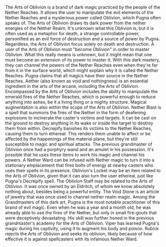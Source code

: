 The Arts of Oblivion is a brand of dark magic practiced by the people of the Nether Reaches. It allows the user to manipulate the evil elements of the Nether Reaches and a mysterious power called Oblivion, which Pugna often speaks of.
The Arts of Oblivion draws its dark power from the nether energies of the Nether Realm. It's unknown what this Oblivion is, but it is often used as a metaphor for death, a strange controllable power, personified as an evil force of destruction and a source of power by Pugna. Regardless, the Arts of Oblivion focus solely on death and destruction. A user of the Arts of Oblivion must "become Oblivion" in order to master Oblivion. What this really means is unknown, but it might mean that one must become an extension of its power to master it. With this dark mastery, they can channel the powers of the Nether Reaches even when they're far from it in the surface world, which might explain why it is called the Nether Reaches.
Pugna claims that all magics have their source in the Nether Reaches. Aether (also known as void and nothingness) is an essential ingredient in the arts of the arcane, including the Arts of Oblivion.
Encompassed by the Arts of Oblivion includes the ability to manipulate the emerald fires of the Nether Reaches, which is powerful enough to reduce anything into ashes, be it a living thing or a mighty structure. Magical augmentation is also within the scope of the Arts of Oblivion.
Nether Blast is a spell that summons the fires of the Nether in the form of deafening explosions to incinerate the caster's victims and targets. It can be cast on the ground to destroy anything in its wake or inside the target to destroy them from within.
Decrepify banishes its victims to the Nether Reaches, causing them to turn ethereal. This renders them unable to affect or be affected by the happenings of the material plane, but they're still susceptible to magic and spiritual attacks.
The previous grandmaster of Oblivion once had a porphyry wand and an amulet in his possession. It's possible that he uses these items to work his magic and channel his powers.
A  Nether Ward can be infused with Nether magic to turn it into a stationary emplacement that fires bolts of energy at nearby casters who uses their spells in its presence.
Oblivion's Locket may be an item related to the Arts of Oblivion, given that it can also turn the user ethereal, just like Pugna's Decrepify spell.
The  Oblivion Staff may be related to the Arts of Oblivion. It was once owned by an Eldritch, of whom we know absolutely nothing about, besides being a powerful entity.
The  Void Stone is an article of jewelry that was once used to channel nether realm magic.
Among the Grandmasters of this dark art,  Pugna is the most notable practitioner of this brand of evil magic. Even when he was a year and a month old, he was already able to use the fires of the Nether, but only in small fire-gouts that were deceptively devastating. His skill was further honed in the previous grandmaster's academy for the Arts of Oblivion.
Viper has learned Pugna's magic during his captivity, using it to augment his body and poison.
Rubick rejects the Arts of Oblivion and seeks its oblivion, likely because of how effective it is against spellcasters with its infamous Nether Ward.
